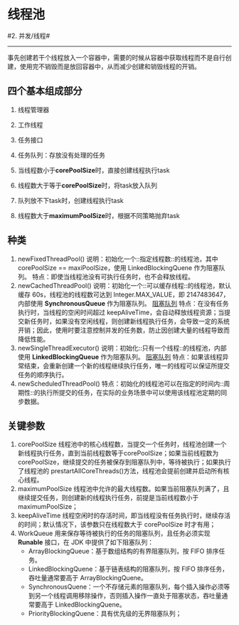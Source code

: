 # 线程池
#2. 并发/线程#
- - - -
事先创建若干个线程放入一个容器中，需要的时候从容器中获取线程而不是自行创建，使用完不销毁而是放回容器中，从而减少创建和销毁线程的开销。

## 四个基本组成部分
1. 线程管理器
2. 工作线程
3. 任务接口
4. 任务队列：存放没有处理的任务

1. 当线程数小于**corePoolSize**时，直接创建线程执行task
2. 线程数大于等于**corePoolSize**时，将task放入队列
3. 队列放不下task时，创建线程执行task
4. 线程数大于**maximumPoolSize**时，根据不同策略抛弃task

## 种类
1. newFixedThreadPool() 
说明：初始化一个::指定线程数::的线程池，其中 corePoolSize == maxiPoolSize，使用 LinkedBlockingQuene 作为阻塞队列。
特点：即使当线程池没有可执行任务时，也不会释放线程。
2. newCachedThreadPool() 
说明：初始化一个::可以缓存线程::的线程池，默认缓存 60s，线程池的线程数可达到 Integer.MAX_VALUE，即 2147483647，内部使用 **SynchronousQueue** 作为阻塞队列。 [阻塞队列](bear://x-callback-url/open-note?id=CDE774FC-BB44-4856-B8D3-52F692DB913C-768-0000055872A723B0)
特点：在没有任务执行时，当线程的空闲时间超过 keepAliveTime，会自动释放线程资源；当提交新任务时，如果没有空闲线程，则创建新线程执行任务，会导致一定的系统开销；因此，使用时要注意控制并发的任务数，防止因创建大量的线程导致而降低性能。
3. newSingleThreadExecutor() 
说明：初始化::只有一个线程::的线程池，内部使用 **LinkedBlockingQueue** 作为阻塞队列。 [阻塞队列](bear://x-callback-url/open-note?id=CDE774FC-BB44-4856-B8D3-52F692DB913C-768-0000055872A723B0)
特点：如果该线程异常结束，会重新创建一个新的线程继续执行任务，唯一的线程可以保证所提交任务的顺序执行。
4. newScheduledThreadPool() 
特点：初始化的线程池可以在指定的时间内::周期性::的执行所提交的任务，在实际的业务场景中可以使用该线程池定期的同步数据。

## 关键参数
1. corePoolSize 
线程池中的核心线程数，当提交一个任务时，线程池创建一个新线程执行任务，直到当前线程数等于corePoolSize；如果当前线程数为 corePoolSize，继续提交的任务被保存到阻塞队列中，等待被执行；如果执行了线程池的 prestartAllCoreThreads()方法，线程池会提前创建并启动所有核心线程。
2. maximumPoolSize 
线程池中允许的最大线程数。如果当前阻塞队列满了，且继续提交任务，则创建新的线程执行任务，前提是当前线程数小于 maximumPoolSize；
3. keepAliveTime 
线程空闲时的存活时间，即当线程没有任务执行时，继续存活的时间；默认情况下，该参数只在线程数大于 corePoolSize 时才有用；
4. WorkQueue
用来保存等待被执行的任务的阻塞队列，且任务必须实现 **Runable** 接口，在 JDK 中提供了如下阻塞队列：
	* ArrayBlockingQueue：基于数组结构的有界阻塞队列，按 FIFO 排序任务。
	* LinkedBlockingQuene：基于链表结构的阻塞队列，按 FIFO 排序任务，吞吐量通常要高于 ArrayBlockingQuene。
	* SynchronousQuene：一个不存储元素的阻塞队列，每个插入操作必须等到另一个线程调用移除操作，否则插入操作一直处于阻塞状态，吞吐量通常要高于 LinkedBlockingQuene。
	* PriorityBlockingQuene：具有优先级的无界阻塞队列；